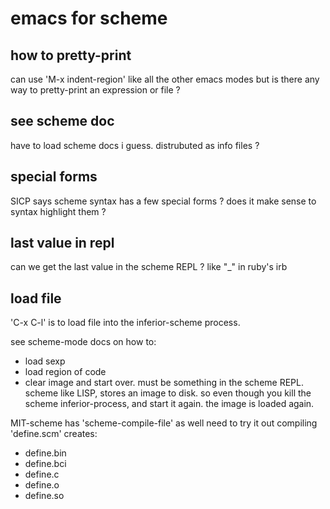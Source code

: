 # emacs for scheme

## how to pretty-print

can use 'M-x indent-region' like all the other emacs modes
but is there any way to pretty-print an expression or file ?

## see scheme doc

have to load scheme docs i guess. distrubuted as info files ?

## special forms

SICP says scheme syntax has a few special forms ?
does it make sense to syntax highlight them ?

## last value in repl

can we get the last value in the scheme REPL ?
like "_" in ruby's irb

## load file

'C-x C-l' is to load file into the inferior-scheme process.

see scheme-mode docs on how to:
- load sexp
- load region of code
- clear image and start over. must be something in the scheme REPL.
  scheme like LISP, stores an image to disk. so even though you kill the
  scheme inferior-process, and start it again. the image is loaded again.

MIT-scheme has 'scheme-compile-file' as well
need to try it out
compiling 'define.scm' creates:
- define.bin
- define.bci
- define.c
- define.o
- define.so
